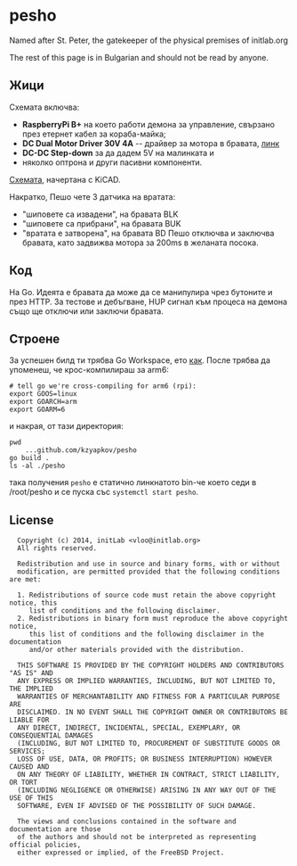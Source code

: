 # pesho

Named after St. Peter, the gatekeeper of the physical premises of initlab.org

The rest of this page is in Bulgarian and should not be read by anyone.

## Жици

Схемата включва:
 * **RaspberryPi B+**  на което работи демона за управление, свързано
   през етернет кабел за кораба-майка;
 * **DC Dual Motor Driver 30V 4A** -- драйвер за мотора в бравата,
     [линк](http://www.microbot.it/en/product/73/DC-Dual-Motor-Driver-30V-4A-V2.html)
 * **DC-DC Step-down** за да дадем 5V на малинката и
 * няколко оптрона и други пасивни компоненти.

[Схемата](https://raw.githubusercontent.com/kzyapkov/pesho/master/hardware/pesho.pdf),
начертана с KiCAD.

Накратко, Пешо чете 3 датчика на вратата:
 * "шиповете са извадени", на бравата BLK
 * "шиповете са прибрани", на бравата BUK
 * "вратата е затворена", на бравата BD
Пешо отключва и заключва бравата, като задвижва мотора за 200ms
в желаната посока.

## Код

На Go. Идеята е бравата да може да се манипулира чрез бутоните
и през HTTP. За тестове и дебъгване, HUP сигнал към процеса на
демона също ще отключи или заключи бравата.

## Строене

За успешен билд ти трябва Go Workspace, ето [как](https://golang.org/doc/code.html). После трябва
да упоменеш, че крос-компилираш за arm6:

    # tell go we're cross-compiling for arm6 (rpi):
    export GOOS=linux
    export GOARCH=arm
    export GOARM=6

и накрая, от тази директория:

    pwd
        ...github.com/kzyapkov/pesho
    go build .
    ls -al ./pesho

така получения `pesho` е статично линкнатото bin-че което седи
в /root/pesho и се пуска със `systemctl start pesho`.


## License

      Copyright (c) 2014, initLab <vloo@initlab.org>
      All rights reserved.

      Redistribution and use in source and binary forms, with or without
      modification, are permitted provided that the following conditions are met:

      1. Redistributions of source code must retain the above copyright notice, this
         list of conditions and the following disclaimer.
      2. Redistributions in binary form must reproduce the above copyright notice,
         this list of conditions and the following disclaimer in the documentation
         and/or other materials provided with the distribution.

      THIS SOFTWARE IS PROVIDED BY THE COPYRIGHT HOLDERS AND CONTRIBUTORS "AS IS" AND
      ANY EXPRESS OR IMPLIED WARRANTIES, INCLUDING, BUT NOT LIMITED TO, THE IMPLIED
      WARRANTIES OF MERCHANTABILITY AND FITNESS FOR A PARTICULAR PURPOSE ARE
      DISCLAIMED. IN NO EVENT SHALL THE COPYRIGHT OWNER OR CONTRIBUTORS BE LIABLE FOR
      ANY DIRECT, INDIRECT, INCIDENTAL, SPECIAL, EXEMPLARY, OR CONSEQUENTIAL DAMAGES
      (INCLUDING, BUT NOT LIMITED TO, PROCUREMENT OF SUBSTITUTE GOODS OR SERVICES;
      LOSS OF USE, DATA, OR PROFITS; OR BUSINESS INTERRUPTION) HOWEVER CAUSED AND
      ON ANY THEORY OF LIABILITY, WHETHER IN CONTRACT, STRICT LIABILITY, OR TORT
      (INCLUDING NEGLIGENCE OR OTHERWISE) ARISING IN ANY WAY OUT OF THE USE OF THIS
      SOFTWARE, EVEN IF ADVISED OF THE POSSIBILITY OF SUCH DAMAGE.

      The views and conclusions contained in the software and documentation are those
      of the authors and should not be interpreted as representing official policies,
      either expressed or implied, of the FreeBSD Project.
